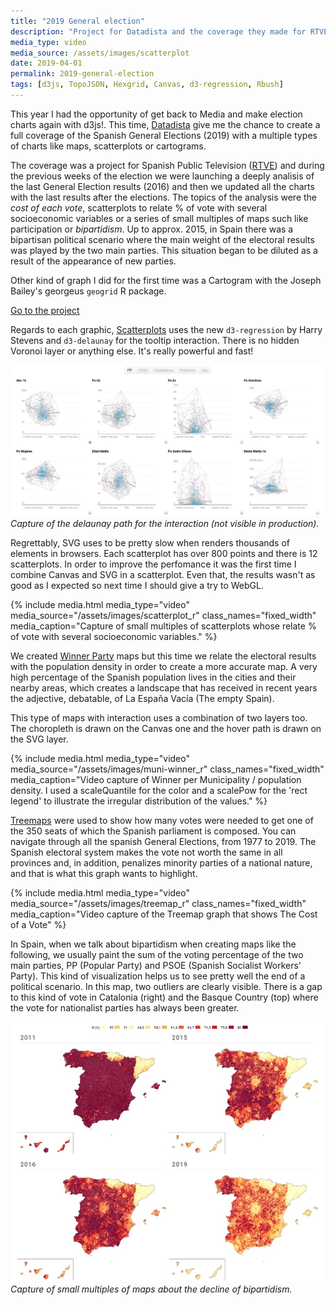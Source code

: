 ```yaml
---
title: "2019 General election"
description: "Project for Datadista and the coverage they made for RTVE (state-owned public corporation of the Spanish public radio and television service) of the 2019 general elections. Scatter charts, cartograms and many maps."
media_type: video
media_source: /assets/images/scatterplot
date: 2019-04-01
permalink: 2019-general-election
tags: [d3js, TopoJSON, Hexgrid, Canvas, d3-regression, Rbush]
---
```


This year I had the opportunity of get back to Media and make election charts again with d3js!. This time, [Datadista](https://datadista.com/) give me the chance to create a full coverage of the Spanish General Elections (2019) with a multiple types of charts like maps, scatterplots or cartograms.

The coverage was a project for Spanish Public Television ([RTVE](http://www.rtve.es/)) and during the previous weeks of the election we were launching a deeply analisis of the last General Election results (2016) and then we updated all the charts with the last results after the elections. The topics of the analysis were the _cost of each vote_, scatterplots to relate % of vote with several socioeconomic variables or a series of small multiples of maps such like participation or _bipartidism_.
Up to approx. 2015, in Spain there was a bipartisan political scenario where the main weight of the electoral results was played by the two main parties. This situation began to be diluted as a result of the appearance of new parties.

Other kind of graph I did for the first time was a Cartogram with the Joseph Bailey's georgeus `geogrid` R package.

[Go to the project](http://lab.rtve.es/los-datos-hablan/)

Regards to each graphic, [Scatterplots](http://lab.rtve.es/los-datos-hablan/radiografia-votante/) uses the new `d3-regression` by Harry Stevens and `d3-delaunay` for the tooltip interaction. There is no hidden Voronoi layer or anything else. It's really powerful and fast!

![image](/assets/images/delaunay-r.jpg)
_Capture of the delaunay path for the interaction (not visible in production)._

Regrettably, SVG uses to be pretty slow when renders thousands of elements in browsers. Each scatterplot has over 800 points and there is 12 scatterplots. In order to improve the perfomance it was the first time I combine Canvas and SVG in a scatterplot. Even that, the results wasn't as good as I expected so next time I should give a try to WebGL.

{% include media.html media_type="video"
media_source="/assets/images/scatterplot_r" class_names="fixed_width" media_caption="Capture of small multiples of scatterplots whose relate % of vote with several socioeconomic variables." %}

We created [Winner Party](http://lab.rtve.es/los-datos-hablan/resultados-interactivos-elecciones/) maps but this time we relate the electoral results with the population density in order to create a more accurate map. A very high percentage of the Spanish population lives in the cities and their nearby areas, which creates a landscape that has received in recent years the adjective, debatable, of La España Vacía (The empty Spain).

This type of maps with interaction uses a combination of two layers too. The choropleth is drawn on the Canvas one and the hover path is drawn on the SVG layer.

{% include media.html media_type="video"
media_source="/assets/images/muni-winner_r" class_names="fixed_width" media_caption="Video capture of Winner per Municipality / population density. I used a scaleQuantile for the color and a scalePow for the 'rect legend' to illustrate the irregular distribution of the values." %}

[Treemaps](http://lab.rtve.es/los-datos-hablan/valor-voto/) were used to show how many votes were needed to get one of the 350 seats of which the Spanish parliament is composed. You can navigate through all the spanish General Elections, from 1977 to 2019.
The Spanish electoral system makes the vote not worth the same in all provinces and, in addition, penalizes minority parties of a national nature, and that is what this graph wants to highlight.

{% include media.html media_type="video"
media_source="/assets/images/treemap_r" class_names="fixed_width" media_caption="Video capture of the Treemap graph that shows The Cost of a Vote" %}

In Spain, when we talk about bipartidism when creating maps like the following, we usually paint the sum of the voting percentage of the two main parties, PP (Popular Party) and PSOE (Spanish Socialist Workers' Party). This kind of visualization helps us to see pretty well the end of a political scenario.
In this map, two outliers are clearly visible. There is a gap to this kind of vote in Catalonia (right) and the Basque Country (top) where the vote for nationalist parties has always been greater.

![image](/assets/images/map-small-multiples.jpg)
_Capture of small multiples of maps about the decline of bipartidism._
